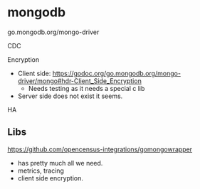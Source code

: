# mongodb

go.mongodb.org/mongo-driver

CDC

Encryption
- Client side: https://godoc.org/go.mongodb.org/mongo-driver/mongo#hdr-Client_Side_Encryption
	- Needs testing as it needs a special c lib
- Server side does not exist it seems.

HA


## Libs

https://github.com/opencensus-integrations/gomongowrapper
- has pretty much all we need.
- metrics, tracing
- client side encryption.



